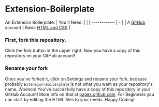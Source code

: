 # Extension-Boilerplate
An Extension Boilerplate.
| You'll Need: |   |
| ------------ | - |
| A [GitHub](http://www.github.com/signup) account | Basic [HTML and CSS](http://learn.shayhowe.com/html-css/) |

### First, fork this repository.

Click the fork button in the upper right. Now you have a copy of this repository on your GitHub account!

### Rename your fork

Once you've forked it, click on Settings and rename your fork, because probably `Extension-Boilerplate` is not what you want as your repository's name. Woohoo! You've succesfully have a copy of this repository in your GitHub Account! More info on that at [pages.github.com](http://www.pages.github.com).
For Beginners you can start by editing the HTML files to your needs.
Happy Coding!
